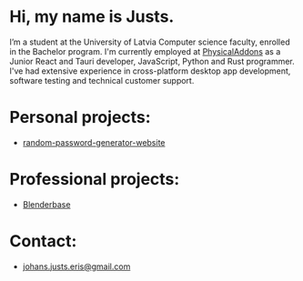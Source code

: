 # Hi, my name is Justs.
I’m a student at the University of Latvia Computer science faculty, enrolled in the Bachelor program. I'm currently employed at [PhysicalAddons](https://www.physicaladdons.com/psa/) as a Junior React and Tauri developer, JavaScript, Python and Rust programmer. I've had extensive experience in cross-platform desktop app development, software testing and technical customer support.

# Personal projects:
- [random-password-generator-website](https://jjeris.github.io/random-password-generator-website/)

# Professional projects:
- [Blenderbase](https://github.com/PhysicalAddons/blenderbase-public-repo)

# Contact:
- johans.justs.eris@gmail.com


<!---
JJeris/JJeris is a ✨ special ✨ repository because its `README.md` (this file) appears on your GitHub profile.
You can click the Preview link to take a look at your changes.
--->
